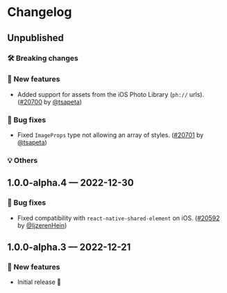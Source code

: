 # Changelog

## Unpublished

### 🛠 Breaking changes

### 🎉 New features

- Added support for assets from the iOS Photo Library (`ph://` urls). ([#20700](https://github.com/expo/expo/pull/20700) by [@tsapeta](https://github.com/tsapeta))

### 🐛 Bug fixes

- Fixed `ImageProps` type not allowing an array of styles. ([#20701](https://github.com/expo/expo/pull/20701) by [@tsapeta](https://github.com/tsapeta))

### 💡 Others

## 1.0.0-alpha.4 — 2022-12-30

### 🐛 Bug fixes

- Fixed compatibility with `react-native-shared-element` on iOS. ([#20592](https://github.com/expo/expo/pull/20592) by [@IjzerenHein](https://github.com/ijzerenhein))

## 1.0.0-alpha.3 — 2022-12-21

### 🎉 New features

- Initial release 🥳
